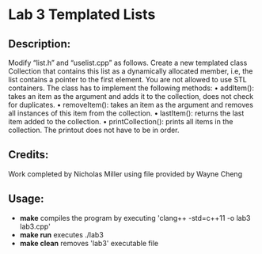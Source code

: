 # Lab 3 Templated Lists

## Description:
Modify “list.h” and “uselist.cpp” as follows. Create a new templated class Collection that contains this list as a dynamically allocated member, i.e, the list contains a pointer to the first element. You are not allowed to use STL containers. The class has to implement the following methods: 
•	addItem(): takes an item as the argument and adds it to the collection, does not check for duplicates. 
•	removeItem(): takes an item as the argument and removes all instances of this item from the collection. 
•	lastItem(): returns the last item added to the collection. 
•	printCollection(): prints all items in the collection. The printout does not have to be in order. 

## Credits:
Work completed by Nicholas Miller using file provided by Wayne Cheng

## Usage:
- **make** compiles the program by executing 'clang++ -std=c++11 -o lab3 lab3.cpp'
- **make run** executes ./lab3
- **make clean** removes 'lab3' executable file
